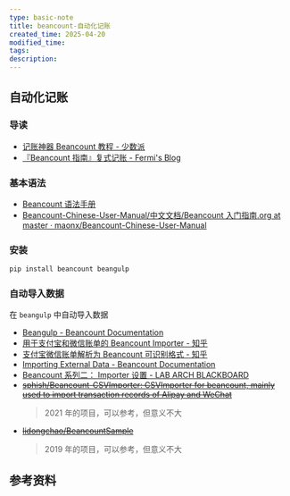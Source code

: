 ```yaml
---
type: basic-note
title: beancount-自动化记账
created_time: 2025-04-20
modified_time:
tags:
description:
---
```


## 自动化记账

### 导读

- [记账神器 Beancount 教程 - 少数派](https://sspai.com/post/59777)
- [『Beancount 指南』复式记账 - Fermi's Blog](https://fermi.ink/posts/2023/05/31/01/)

### 基本语法

- [Beancount 语法手册](https://zhuanlan.zhihu.com/p/166191611)
- [Beancount-Chinese-User-Manual/中文文档/Beancount 入门指南.org at master · maonx/Beancount-Chinese-User-Manual](https://github.com/maonx/Beancount-Chinese-User-Manual/blob/master/中文文档/Beancount入门指南.org)

### 安装

```sh
pip install beancount beangulp
```

### 自动导入数据

在 `beangulp` 中自动导入数据

- [Beangulp - Beancount Documentation](https://beancount.github.io/docs/beangulp.html)
- [用于支付宝和微信账单的 Beancount Importer - 知乎](https://zhuanlan.zhihu.com/p/103705480)
- [支付宝微信账单解析为 Beancount 可识别格式 - 知乎](https://zhuanlan.zhihu.com/p/645606240)
- [Importing External Data - Beancount Documentation](https://beancount.github.io/docs/importing_external_data.html#the-importing-process)
- [Beancount 系列二： Importer 设置 - LAB ARCH BLACKBOARD](https://charlesliu7.github.io/blackboard/2019/12/03/beancount-importer/)
- ~~[sphish/Beancount-CSVImporter: CSVImporter for beancount, mainly used to import transaction records of Alipay and WeChat](https://github.com/Sphish/Beancount-CSVImporter)~~
  > 2021 年的项目，可以参考，但意义不大
- ~~[lidongchao/BeancountSample](https://github.com/lidongchao/BeancountSample)~~
  > 2019 年的项目，可以参考，但意义不大

## 参考资料

